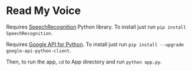 Read My Voice
=====

Requires [SpeechRecognition](https://pypi.python.org/pypi/SpeechRecognition/) Python library.
To install just run `pip install SpeechRecognition`.

Requires [Google API for Python](https://cloud.google.com/compute/docs/tutorials/python-guide).
To install just run `pip install --upgrade google-api-python-client`.

Then, to run the app, `cd` to App directory and run `python app.py`.